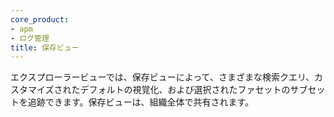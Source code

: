 ```yaml
---
core_product:
- apm
- ログ管理
title: 保存ビュー
---
```

エクスプローラービューでは、保存ビューによって、さまざまな検索クエリ、カスタマイズされたデフォルトの視覚化、および選択されたファセットのサブセットを追跡できます。保存ビューは、組織全体で共有されます。